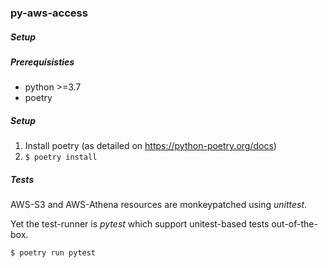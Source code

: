### py-aws-access

##### Setup

##### Prerequisisties

- python >=3.7
- poetry

##### Setup

1. Install poetry (as detailed on https://python-poetry.org/docs)
2. ```$ poetry install```

##### Tests
AWS-S3 and AWS-Athena resources are monkeypatched using *unittest*.

Yet the test-runner is *pytest* which support unitest-based tests out-of-the-box.

```$ poetry run pytest```
